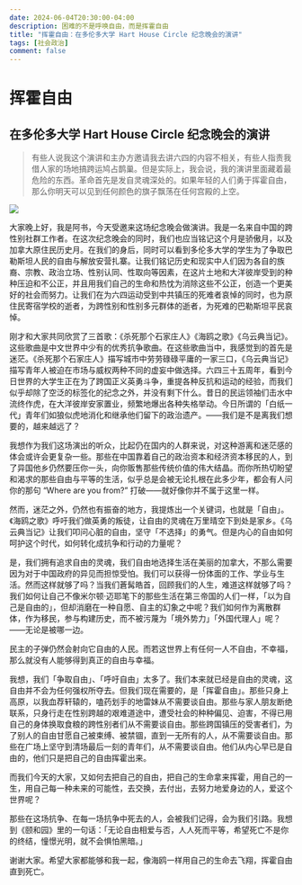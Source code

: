 ```yaml
---
date: 2024-06-04T20:30:00-04:00
description: 困难的不是呼唤自由，而是挥霍自由
title: "挥霍自由：在多伦多大学 Hart House Circle 纪念晚会的演讲"
tags: [社会政治]
comment: false
---
```


# 挥霍自由

## 在多伦多大学 Hart House Circle 纪念晚会的演讲

> 有些人说我这个演讲和主办方邀请我去讲六四的内容不相关，有些人指责我借人家的场地搞跨运鸠占鹊巢。但是实际上，我会说，我的演讲里面藏着最危险的东西。革命首先是发自灵魂深处的。如果年轻的人们勇于挥霍自由，那么你明天可以见到任何颜色的旗子飘荡在任何宫殿的上空。

<img src="../snapshot-shu-upscale.jpeg" />

大家晚上好，我是阿书，今天受邀来这场纪念晚会做演讲。我是一名来自中国的跨性别社群工作者。在这次纪念晚会的同时，我们也应当铭记这个月是骄傲月，以及加拿大原住民历史月。在我们的身后，同时可以看到多伦多大学的学生为了争取巴勒斯坦人民的自由与解放安营扎寨。让我们铭记历史和现实中人们因为各自的族裔、宗教、政治立场、性别认同、性取向等因素，在这片土地和大洋彼岸受到的种种压迫和不公正，并且用我们自己的生命和热忱为消除这些不公正，创造一个更美好的社会而努力。让我们在为六四运动受到中共镇压的死难者哀悼的同时，也为原住民寄宿学校的逝者，为跨性别和性别多元群体的逝者，为死难的巴勒斯坦平民哀悼。

刚才和大家共同欣赏了三首歌：《杀死那个石家庄人》《海鸥之歌》《乌云典当记》。这些歌曲是中文世界中少有的优秀抗争歌曲。在这些歌曲当中，我感觉到的首先是迷茫。《杀死那个石家庄人》描写城市中劳劳碌碌平庸的一家三口，《乌云典当记》描写青年人被迫在市场与威权两种不同的虚妄中做选择。六四三十五周年，看到今日世界的大学生正在为了跨国正义英勇斗争，重提各种反抗和运动的经验，而我们似乎却除了空泛的标签化的纪念之外，并没有剩下什么。昔日的民运领袖们击水中流终作虎，在大洋彼岸安家置业，频繁地爆出各种失格举动。今日所谓的「白纸一代」青年们如狼似虎地消化和继承他们留下的政治遗产。——我们是不是离我们想要的，越来越远了？

我想作为我们这场演出的听众，比起仍在国内的人群来说，对这种游离和迷茫感的体会或许会更复杂一些。那些在中国靠着自己的政治资本和经济资本移民的人，到了异国他乡仍然要压你一头，向你贩售那些传统价值的伟大结晶。而你所热切盼望和渴求的那些自由与平等的生活，似乎总是会被无论扎根在此多少年，都会有人问你的那句 “Where are you from?” 打破——就好像你并不属于这里一样。

然而，迷茫之外，仍然也有振奋的地方，我提炼出一个关键词，也就是「自由」。《海鸥之歌》呼吁我们做英勇的叛徒，让自由的灵魂在万里晴空下到处是家乡。《乌云典当记》让我们叩问心脏的自由，坚守「不选择」的勇气。但是内心的自由如何呵护这个时代，如何转化成抗争和行动的力量呢？

是，我们拥有追求自由的灵魂，我们自由地选择生活在美丽的加拿大，不那么需要因为对于中国政府的异见而担惊受怕。我们可以获得一份体面的工作、学业与生活。然而这样就够了吗？当我们蒼髯皓首，回顾我们的人生，难道这样就够了吗？我们如何让自己不像米尔顿·迈耶笔下的那些生活在第三帝国的人们一样，「以为自己是自由的」，但却消磨在一种自愿、自主的幻象之中呢？我们如何作为离散群体，作为移民，参与构建历史，而不被污蔑为「境外势力」「外国代理人」呢？——无论是被哪一边。

民主的子弹仍然会射向它自由的人民。而若这世界上有任何一人不自由，不幸福，那么就没有人能够得到真正的自由与幸福。

我想，我们「争取自由」、「呼吁自由」太多了。我们本来就已经是自由的灵魂，这自由并不会为任何强权所夺去。但我们现在需要的，是「挥霍自由」。那些只身上高原，以我血荐轩辕的，嗑药划手的地雷妹从不需要谈自由。那些与家人朋友断绝联系，只身行走在性别跨越的艰难道途中，遭受社会的种种偏见、迫害，不得已用自己的身体换取食粮的跨性别者们从不需要谈自由。那些跨国镇压的受害者们，为了别人的自由甘愿自己被束缚、被禁锢，直到一无所有的人，从不需要谈自由。那些在广场上坚守到清场最后一刻的青年们，从不需要谈自由。他们从内心早已是自由的，他们只是把自己的自由挥霍出来。

而我们今天的大家，又如何去把自己的自由，把自己的生命拿来挥霍，用自己的一生，用自己每一种未来的可能性，去交换，去付出，去努力地爱身边的人，爱这个世界呢？

那些在这场抗争、在每一场抗争中死去的人，会被我们记得，会为我们引路。我想到《颐和园》里的一句话：「无论自由相爱与否，人人死而平等，希望死亡不是你的终结，憧憬光明，就不会惧怕黑暗。」

谢谢大家。希望大家都能够和我一起，像海鸥一样用自己的生命去飞翔，挥霍自由直到死亡。
